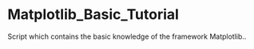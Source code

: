 # Matplotlib_Basic_Tutorial
 Script which contains the basic knowledge of the framework Matplotlib..

